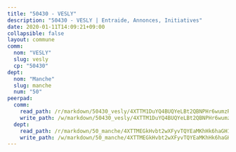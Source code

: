 ```yaml
---
title: "50430 - VESLY"
description: "50430 - VESLY | Entraide, Annonces, Initiatives"
date: 2020-01-11T14:09:21+09:00
collapsible: false
layout: commune
comm:
  nom: "VESLY"
  slug: vesly
  cp: "50430"
dept:
  nom: "Manche"
  slug: manche
  num: "50"
peerpad:
  comm:
    read_path: /r/markdown/50430_vesly/4XTTM1DuYQ4BUQYeLBt2QBNPHr6wumzRzU4zX9cKxzMoJkXDq
    write_path: /w/markdown/50430_vesly/4XTTM1DuYQ4BUQYeLBt2QBNPHr6wumzRzU4zX9cKxzMoJkXDq-K3TgUH9p5CKUmTTNiq5fdJQTZU5ZpeWvDiXVQ881JavULP1PQxNhR9xKKzzXf6xEJ9JZWqYqJgAFAiWRzxioai1MDgRu3Botm5YugEAB4n1jMbb7US6d3esPvQ3baxgKoGCS3mR9
  dept:
    read_path: /r/markdown/50_manche/4XTTMEGkHvbt2wXFyvTQYEaMKhHk6haGH1SzsRNevKgBDTuXr
    write_path: /w/markdown/50_manche/4XTTMEGkHvbt2wXFyvTQYEaMKhHk6haGH1SzsRNevKgBDTuXr-K3TgUSx1rwmRRLqHcTLLdo4dVfTRKvf94KKagmUFPevWSp2f9nuc6fJF25TtLArzK8teuQ5TvuAMqW38N2MYgT18hBoXtjmKX9WuSn2vkujmSJPp3gF4gsuMmfEM8Th4Ap94heFE
---
```



